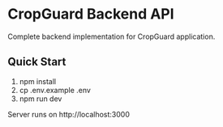 # CropGuard Backend API

Complete backend implementation for CropGuard application.

## Quick Start
1. npm install
2. cp .env.example .env
3. npm run dev

Server runs on http://localhost:3000
